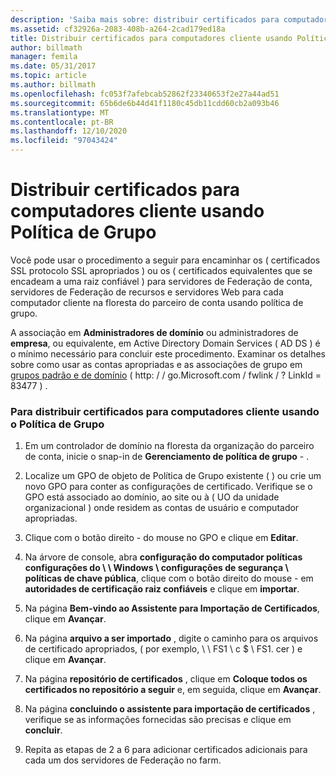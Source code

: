 ```yaml
---
description: 'Saiba mais sobre: distribuir certificados para computadores cliente usando Política de Grupo'
ms.assetid: cf32926a-2083-408b-a264-2cad179ed18a
title: Distribuir certificados para computadores cliente usando Política de Grupo
author: billmath
manager: femila
ms.date: 05/31/2017
ms.topic: article
ms.author: billmath
ms.openlocfilehash: fc053f7afebcab52862f23340653f2e27a44ad51
ms.sourcegitcommit: 65b6de6b44d41f1180c45db11cdd60cb2a093b46
ms.translationtype: MT
ms.contentlocale: pt-BR
ms.lasthandoff: 12/10/2020
ms.locfileid: "97043424"
---
```

# <a name="distribute-certificates-to-client-computers-by-using-group-policy"></a>Distribuir certificados para computadores cliente usando Política de Grupo


Você pode usar o procedimento a seguir para encaminhar os \( certificados SSL protocolo SSL apropriados \) ou os \( certificados equivalentes que se encadeam a uma raiz confiável \) para servidores de Federação de conta, servidores de Federação de recursos e servidores Web para cada computador cliente na floresta do parceiro de conta usando política de grupo.

A associação em **Administradores de domínio** ou administradores de **empresa**, ou equivalente, em Active Directory Domain Services \( AD DS \) é o mínimo necessário para concluir este procedimento.  Examinar os detalhes sobre como usar as contas apropriadas e as associações de grupo em [grupos padrão e de domínio](https://go.microsoft.com/fwlink/?LinkId=83477) \( http: \/ \/ go.Microsoft.com \/ fwlink \/ ? LinkId \= 83477 \) .

### <a name="to-distribute-certificates-to-client-computers-by-using-group-policy"></a>Para distribuir certificados para computadores cliente usando o Política de Grupo

1.  Em um controlador de domínio na floresta da organização do parceiro de conta, inicie o snap-in de **Gerenciamento de política de grupo** \- .

2.  Localize um GPO de objeto de Política de Grupo existente \( \) ou crie um novo GPO para conter as configurações de certificado. Verifique se o GPO está associado ao domínio, ao site ou à \( UO da unidade organizacional \) onde residem as contas de usuário e computador apropriadas.

3.  Clique com o botão direito \- do mouse no GPO e clique em **Editar**.

4.  Na árvore de console, abra **configuração do computador políticas configurações do \\ \\ Windows \\ configurações de segurança \\ políticas de chave pública**, clique com o botão direito do mouse \- em **autoridades de certificação raiz confiáveis** e clique em **importar**.

5.  Na página **Bem-vindo ao Assistente para Importação de Certificados**, clique em **Avançar**.

6.  Na página **arquivo a ser importado** , digite o caminho para os arquivos de certificado apropriados, \( por exemplo, \\ \\ FS1 \\ c $ \\ FS1. cer \) e clique em **Avançar**.

7.  Na página **repositório de certificados** , clique em **Coloque todos os certificados no repositório a seguir** e, em seguida, clique em **Avançar**.

8.  Na página **concluindo o assistente para importação de certificados** , verifique se as informações fornecidas são precisas e clique em **concluir**.

9. Repita as etapas de 2 a 6 para adicionar certificados adicionais para cada um dos servidores de Federação no farm.
